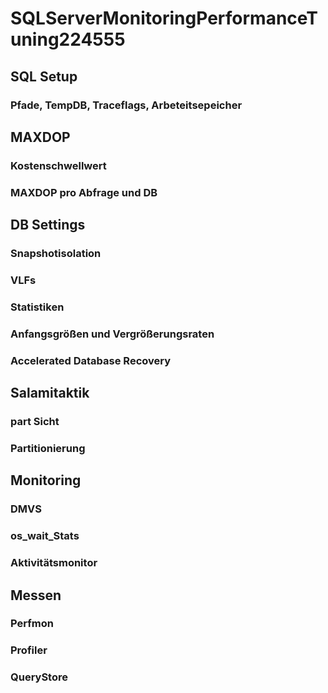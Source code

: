 # SQLServerMonitoringPerformanceTuning224555 

## SQL Setup
### Pfade, TempDB, Traceflags, Arbeteitsepeicher

## MAXDOP
### Kostenschwellwert
### MAXDOP pro Abfrage und DB

## DB Settings
### Snapshotisolation
### VLFs
### Statistiken
### Anfangsgrößen und Vergrößerungsraten
### Accelerated Database Recovery

## Salamitaktik
### part Sicht
### Partitionierung

## Monitoring
### DMVS
### os_wait_Stats
### Aktivitätsmonitor

## Messen
### Perfmon
### Profiler
### QueryStore





